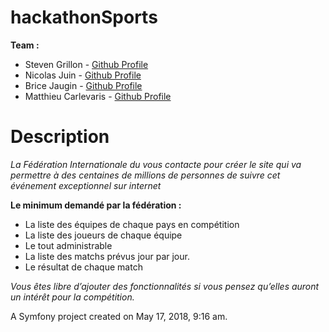 hackathonSports
===============

**Team :**

* Steven Grillon - [Github Profile](https://github.com/StevenGrl)
* Nicolas Juin - [Github Profile](https://github.com/nicolasjuin)
* Brice Jaugin - [Github Profile](https://github.com/WolfYerik)
* Matthieu Carlevaris - [Github Profile](https://github.com/MattCrl)

Description
===============
*La Fédération Internationale du <sport collectif> vous contacte pour créer le site qui va permettre à des centaines de millions de personnes de suivre cet événement exceptionnel sur internet*

**Le minimum demandé par la fédération :**

* La liste des équipes de chaque pays en compétition
* La liste des joueurs de chaque équipe
* Le tout administrable
* La liste des matchs prévus jour par jour.
* Le résultat de chaque match

*Vous êtes libre d’ajouter des fonctionnalités si vous pensez qu’elles auront un intérêt pour la compétition.*


A Symfony project created on May 17, 2018, 9:16 am.
